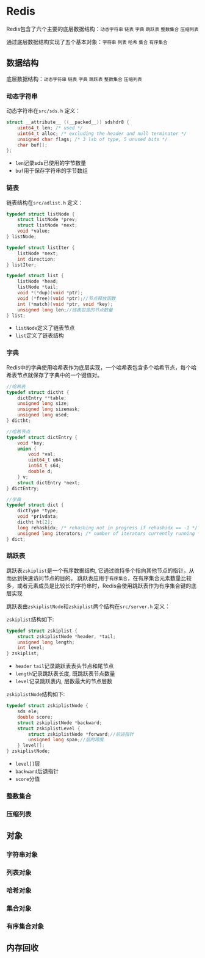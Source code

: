 # Redis

Redis包含了六个主要的底层数据结构：`动态字符串` `链表` `字典` `跳跃表` `整数集合` `压缩列表`

通过底层数据结构实现了五个基本对象：`字符串` `列表` `哈希` `集合` `有序集合`

## 数据结构

底层数据结构：`动态字符串` `链表` `字典` `跳跃表` `整数集合` `压缩列表`

### 动态字符串

动态字符串在`src/sds.h` 定义：
```c
struct __attribute__ ((__packed__)) sdshdr8 {
    uint64_t len; /* used */
    uint64_t alloc; /* excluding the header and null terminator */
    unsigned char flags; /* 3 lsb of type, 5 unused bits */
    char buf[];
};
```
* `len`记录sds已使用的字节数量
* `buf`用于保存字符串的字节数组 

### 链表

链表结构在`src/adlist.h` 定义：

```c
typedef struct listNode {
    struct listNode *prev;
    struct listNode *next;
    void *value;
} listNode;

typedef struct listIter {
    listNode *next;
    int direction;
} listIter;

typedef struct list {
    listNode *head;
    listNode *tail;
    void *(*dup)(void *ptr);
    void (*free)(void *ptr);//节点释放函数
    int (*match)(void *ptr, void *key);
    unsigned long len;//链表包含的节点数量
} list;
```

* `listNode`定义了链表节点
* `list`定义了链表结构

### 字典

Redis中的字典使用哈希表作为底层实现，一个哈希表包含多个哈希节点，每个哈希表节点就保存了字典中的一个键值对。


```c
//哈希表
typedef struct dictht {
    dictEntry **table;
    unsigned long size;
    unsigned long sizemask;
    unsigned long used;
} dictht;

//哈希节点
typedef struct dictEntry {
    void *key;
    union {
        void *val;
        uint64_t u64;
        int64_t s64;
        double d;
    } v;
    struct dictEntry *next;
} dictEntry;
```

```c
//字典
typedef struct dict {
    dictType *type;
    void *privdata;
    dictht ht[2];
    long rehashidx; /* rehashing not in progress if rehashidx == -1 */
    unsigned long iterators; /* number of iterators currently running */
} dict;
```

### 跳跃表

跳跃表`zskiplist`是一个有序数据结构, 它通过维持多个指向其他节点的指针，从而达到快速访问节点的目的。
跳跃表应用于`有序集合`，在有序集合元素数量比较多，或者元素成员是比较长的字符串时，Redis会使用跳跃表作为有序集合键的底层实现

跳跃表由`zskiplistNode`和`zskiplist`两个结构在`src/server.h` 定义：

`zskiplist`结构如下:

```c
typedef struct zskiplist {
    struct zskiplistNode *header, *tail;
    unsigned long length;
    int level;
} zskiplist;
```

* `header` `tail`记录跳跃表表头节点和尾节点
* `length`记录跳跃表长度, 既跳跃表节点数量
* `level`记录跳跃表内, 层数最大的节点层数

`zskiplistNode`结构如下:

```c
typedef struct zskiplistNode {
    sds ele;
    double score;
    struct zskiplistNode *backward;
    struct zskiplistLevel {
        struct zskiplistNode *forward;//前进指针
        unsigned long span;//层的跨度
    } level[];
} zskiplistNode;
```

* `level[]`层
* `backward`后退指针
* `score`分值

### 整数集合
### 压缩列表

## 对象

### 字符串对象
### 列表对象
### 哈希对象
### 集合对象
### 有序集合对象

## 内存回收

